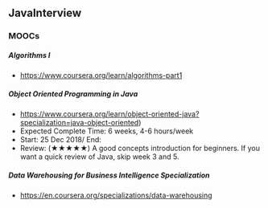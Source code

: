 JavaInterview
--
<h3>MOOCs</h3>

<h5>Algorithms I</h5>

* https://www.coursera.org/learn/algorithms-part1

<h5>Object Oriented Programming in Java</h5>

* https://www.coursera.org/learn/object-oriented-java?specialization=java-object-oriented)</br>
* Expected Complete Time: 6 weeks, 4-6 hours/week 
* Start: 25 Dec 2018/ End:
* Review: (★★★★★)
   A good concepts introduction for beginners. If you want a quick review of Java, skip week 3 and 5.

<h5>Data Warehousing for Business Intelligence Specialization</h5>

* https://en.coursera.org/specializations/data-warehousing
